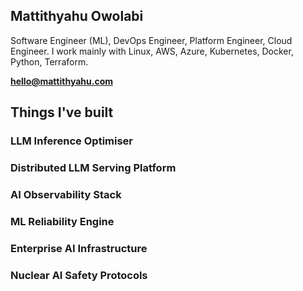 ## **Mattithyahu Owolabi**

Software Engineer (ML), DevOps Engineer, Platform Engineer, Cloud Engineer. I work mainly with Linux, AWS, Azure, Kubernetes, Docker, Python, Terraform. 

<a href="mailto:hello@mattithyahu.com"><strong>hello@mattithyahu.com</strong></a>

## Things I've built

###  LLM Inference Optimiser

### Distributed LLM Serving Platform

### AI Observability Stack

### ML Reliability Engine

### Enterprise AI Infrastructure

### Nuclear AI Safety Protocols
